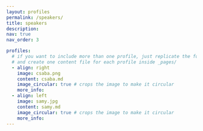 ```yaml
---
layout: profiles
permalink: /speakers/
title: speakers
description: 
nav: true
nav_order: 3

profiles:
  # if you want to include more than one profile, just replicate the following block
  # and create one content file for each profile inside _pages/
  - align: right
    image: csaba.png
    content: csaba.md
    image_circular: true # crops the image to make it circular
    more_info: 
  - align: left
    image: samy.jpg
    content: samy.md
    image_circular: true # crops the image to make it circular
    more_info: 
---
```

